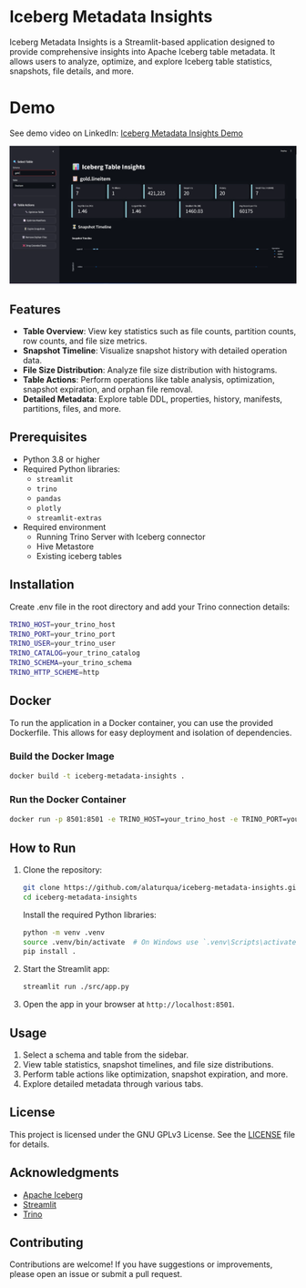 # Iceberg Metadata Insights

Iceberg Metadata Insights is a Streamlit-based application designed to provide comprehensive insights into Apache Iceberg table metadata. It allows users to analyze, optimize, and explore Iceberg table statistics, snapshots, file details, and more.

# Demo

See demo video on LinkedIn: [Iceberg Metadata Insights Demo](https://www.linkedin.com/posts/isainalcik_opensource-apacheiceberg-trino-activity-7313174195268444160-Dn3L?utm_source=share&utm_medium=member_desktop&rcm=ACoAAAy1qYIBiVCMD34GF_PLP6AL-kOpMZ8AWCA)

[![LinkedIn Post](./demo/screenshot.png)](https://www.linkedin.com/posts/isainalcik_opensource-apacheiceberg-trino-activity-7313174195268444160-Dn3L?utm_source=share&utm_medium=member_desktop&rcm=ACoAAAy1qYIBiVCMD34GF_PLP6AL-kOpMZ8AWCA)

## Features

- **Table Overview**: View key statistics such as file counts, partition counts, row counts, and file size metrics.
- **Snapshot Timeline**: Visualize snapshot history with detailed operation data.
- **File Size Distribution**: Analyze file size distribution with histograms.
- **Table Actions**: Perform operations like table analysis, optimization, snapshot expiration, and orphan file removal.
- **Detailed Metadata**: Explore table DDL, properties, history, manifests, partitions, files, and more.

## Prerequisites

- Python 3.8 or higher
- Required Python libraries:
  - `streamlit`
  - `trino`
  - `pandas`
  - `plotly`
  - `streamlit-extras`
- Required environment
  - Running Trino Server with Iceberg connector
  - Hive Metastore
  - Existing iceberg tables

## Installation

Create .env file in the root directory and add your Trino connection details:

```bash
TRINO_HOST=your_trino_host
TRINO_PORT=your_trino_port
TRINO_USER=your_trino_user
TRINO_CATALOG=your_trino_catalog
TRINO_SCHEMA=your_trino_schema
TRINO_HTTP_SCHEME=http
```

## Docker

To run the application in a Docker container, you can use the provided Dockerfile. This allows for easy deployment and isolation of dependencies.

### Build the Docker Image

```bash
docker build -t iceberg-metadata-insights .
```

### Run the Docker Container

```bash
docker run -p 8501:8501 -e TRINO_HOST=your_trino_host -e TRINO_PORT=your_trino_port -e TRINO_USER=your_trino_user iceberg-metadata-insights
```

## How to Run

1. Clone the repository:

   ```bash
   git clone https://github.com/alaturqua/iceberg-metadata-insights.git
   cd iceberg-metadata-insights
   ```

   Install the required Python libraries:

   ```bash
   python -m venv .venv
   source .venv/bin/activate  # On Windows use `.venv\Scripts\activate`
   pip install .
   ```

2. Start the Streamlit app:

   ```bash
   streamlit run ./src/app.py
   ```

3. Open the app in your browser at `http://localhost:8501`.

## Usage

1. Select a schema and table from the sidebar.
2. View table statistics, snapshot timelines, and file size distributions.
3. Perform table actions like optimization, snapshot expiration, and more.
4. Explore detailed metadata through various tabs.

## License

This project is licensed under the GNU GPLv3 License. See the [LICENSE](LICENSE) file for details.

## Acknowledgments

- [Apache Iceberg](https://iceberg.apache.org/)
- [Streamlit](https://streamlit.io/)
- [Trino](https://trino.io/)

## Contributing

Contributions are welcome! If you have suggestions or improvements, please open an issue or submit a pull request.
